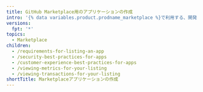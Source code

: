 ```yaml
---
title: GitHub Marketplace用のアプリケーションの作成
intro: '{% data variables.product.prodname_marketplace %}で利用する、開発者のための無料及び有料のツールをリストできます。'
versions:
  fpt: '*'
topics:
  - Marketplace
children:
  - /requirements-for-listing-an-app
  - /security-best-practices-for-apps
  - /customer-experience-best-practices-for-apps
  - /viewing-metrics-for-your-listing
  - /viewing-transactions-for-your-listing
shortTitle: Marketplaceアプリケーションの作成
---
```


